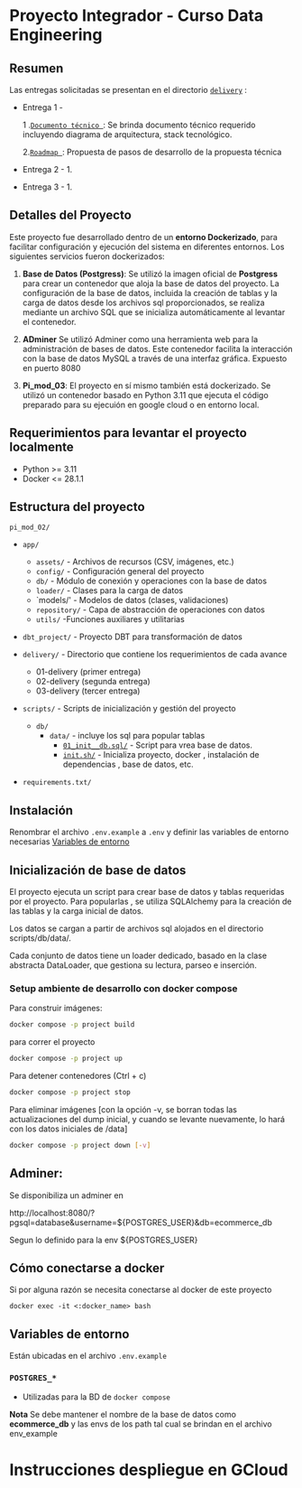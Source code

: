 # Proyecto Integrador - Curso Data Engineering

## Resumen

Las entregas solicitadas se presentan en el directorio [`delivery`](./project/delivery/) :

* Entrega 1 - 

   1 .[`Documento técnico `](/pi_mod_03/delivery/01-first-delivery/tech-document.md): Se brinda documento técnico requerido incluyendo diagrama de arquitectura, stack tecnológico.

   2.[`Roadmap `](/pi_mod_03/delivery/01-first-delivery/roadmap.md): Propuesta de pasos de desarrollo de la propuesta técnica

* Entrega 2 - 
   1.

* Entrega 3 - 
   1. 

## Detalles del Proyecto

Este proyecto fue desarrollado dentro de un **entorno Dockerizado**, para facilitar configuración y ejecución del sistema en diferentes entornos. Los siguientes servicios fueron dockerizados:

1. **Base de Datos (Postgress)**: 
   Se utilizó la imagen oficial de **Postgress** para crear un contenedor que aloja la base de datos del proyecto. La configuración de la base de datos, incluida la creación de tablas y la carga de datos desde los archivos sql proporcionados, se realiza mediante un archivo SQL que se inicializa automáticamente al levantar el contenedor.

2. **ADminer** Se utilizó Adminer como una herramienta web para la administración de bases de datos. Este contenedor facilita la interacción con la base de datos MySQL a través de una interfaz gráfica. Expuesto en puerto 8080

3. **Pi_mod_03**:
El proyecto en sí mismo también está dockerizado. Se utilizó un contenedor basado en Python 3.11 que ejecuta el código preparado para su ejecuión en google cloud o en entorno local.

## Requerimientos para levantar el proyecto localmente

- Python >= 3.11
- Docker <= 28.1.1

## Estructura del proyecto

`pi_mod_02/`
 - `app/`
   - `assets/` -  Archivos de recursos (CSV, imágenes, etc.)
   - `config/` - Configuración general del proyecto
   - `db/`     - Módulo de conexión y operaciones con la base de datos
   - `loader/` - Clases para la carga de datos
   - `models/' - Modelos de datos (clases, validaciones)
   - `repository/` - Capa de abstracción de operaciones con datos
   - `utils/`       -Funciones auxiliares y utilitarias

 - `dbt_project/` - Proyecto DBT para transformación de datos
 - `delivery/` - Directorio que contiene los requerimientos de cada avance
   - 01-delivery (primer entrega)
   - 02-delivery (segunda entrega)
   - 03-delivery (tercer entrega)
 - `scripts/` - Scripts de inicialización y gestión del proyecto
   - `db/` 
      - `data/` - incluye los sql para popular tablas
         - [`01_init__db.sql/`](/pi_mod_02/scripts/db/01_init_db.sql) - Script para vrea base de datos.
         - [`init.sh/`](./project/scripts/init.sh) - Inicializa proyecto, docker , instalación de dependencias , base de datos, etc.
 - `requirements.txt/` 


## Instalación

Renombrar el archivo `.env.example` a `.env` y definir las variables de entorno necesarias [Variables de entorno](#variables-de-entorno)


## Inicialización de base de datos 

El proyecto ejecuta un script para crear base de datos y tablas requeridas por el proyecto. Para popularlas , se utiliza SQLAlchemy para la creación de las tablas y la carga inicial de datos.

Los datos se cargan a partir de archivos sql alojados en el directorio scripts/db/data/.

Cada conjunto de datos tiene un loader dedicado, basado en la clase abstracta DataLoader, que gestiona su lectura, parseo e inserción.

### Setup ambiente de desarrollo con docker compose

Para construir imágenes:
```bash
docker compose -p project build
```

para correr el proyecto
```bash
docker compose -p project up
```

Para detener contenedores (Ctrl + c)
```bash
docker compose -p project stop
```

Para eliminar imágenes [con la opción -v, se borran todas las actualizaciones del dump inicial, y cuando se levante nuevamente, lo hará con los datos iniciales de /data]
```bash
docker compose -p project down [-v]
```

## Adminer:

Se disponibiliza un adminer en 

http://localhost:8080/?pgsql=database&username=${POSTGRES_USER}&db=ecommerce_db

Segun lo definido para la env ${POSTGRES_USER} 

## Cómo conectarse a docker

Si por alguna razón se necesita conectarse al docker de este proyecto

``docker exec -it <:docker_name> bash``

## Variables de entorno

Están ubicadas en el archivo `.env.example`

### `POSTGRES_*`
- Utilizadas para la BD de `docker compose`

**Nota** Se debe mantener el nombre de la base de datos como __ecommerce_db__ y las envs de los path tal cual se brindan en el archivo env_example


# Instrucciones despliegue en GCloud